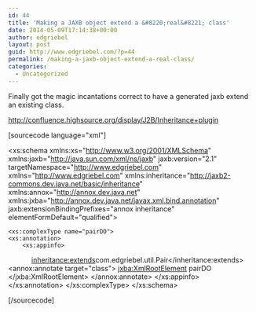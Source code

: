 ```yaml
---
id: 44
title: 'Making a JAXB object extend a &#8220;real&#8221; class'
date: 2014-05-09T17:14:38+00:00
author: edgriebel
layout: post
guid: http://www.edgriebel.com/?p=44
permalink: /making-a-jaxb-object-extend-a-real-class/
categories:
  - Uncategorized
---
```

Finally got the magic incantations correct to have a generated jaxb extend an existing class.

<a href="http://confluence.highsource.org/display/J2B/Inheritance+plugin" target="_blank">http://confluence.highsource.org/display/J2B/Inheritance+plugin</a>

[sourcecode language="xml"]
<?xml version="1.0" encoding="UTF-8"?>
<xs:schema xmlns:xs="http://www.w3.org/2001/XMLSchema" 
           xmlns:jaxb="http://java.sun.com/xml/ns/jaxb"
           jaxb:version="2.1"
           targetNamespace="http://www.edgriebel.com"
           xmlns="http://www.edgriebel.com"
           xmlns:inheritance="http://jaxb2-commons.dev.java.net/basic/inheritance"
           xmlns:annox="http://annox.dev.java.net"
           xmlns:jxba="http://annox.dev.java.net/javax.xml.bind.annotation"
           jaxb:extensionBindingPrefixes="annox inheritance"
           elementFormDefault="qualified">

    <xs:complexType name="pairDO">
	<xs:annotation> 
	    <xs:appinfo> 
            <inheritance:extends>com.edgriebel.util.Pair</inheritance:extends>
			<annox:annotate target="class"> 
			  <jxba:XmlRootElement>
			    <name>pairDO</name>
			  </jxba:XmlRootElement>
			</annox:annotate>
		</xs:appinfo>
	</xs:annotation>
    </xs:complexType>
</xs:schema>
 
[/sourcecode]